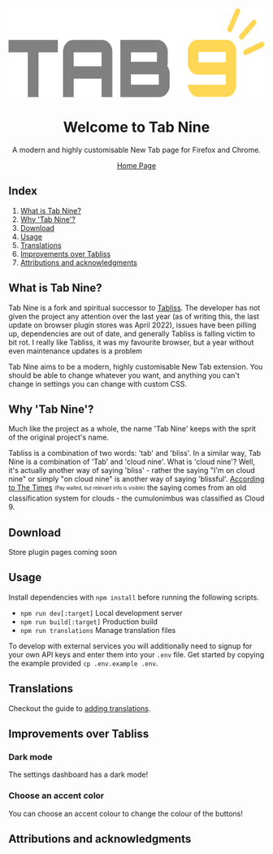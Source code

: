 <div align="center"><img height="175" src="src/views/shared/logo.svg"/></div>

<h1 align="center">Welcome to Tab Nine</h1>

<p align="center">A modern and highly customisable New Tab page for Firefox and Chrome.</p>

<p align="center"><a href="https://tab-nine.xsfs.xyz/">Home Page</a></p>

## Index

1. [What is Tab Nine?](#what-is-tab-nine)
2. [Why 'Tab Nine'?](#why-tab-nine)
3. [Download](#download)
4. [Usage](#usage)
5. [Translations](#translations)
6. [Improvements over Tabliss](#improvements-over-tabliss)
7. [Attributions and acknowledgments](#attributions-and-acknowledgments)

## What is Tab Nine?

Tab Nine is a fork and spiritual successor to [Tabliss](https://tabliss.io/). The developer has not given the project any attention over the last year (as of writing this, the last update on browser plugin stores was April 2022), issues have been pilling up, dependencies are out of date, and generally Tabliss is falling victim to bit rot. I really like Tabliss, it was my favourite browser, but a year without even maintenance updates is a problem

Tab Nine aims to be a modern, highly customisable New Tab extension. You should be able to change whatever you want, and anything you can't change in settings you can change with custom CSS.

## Why 'Tab Nine'?

Much like the project as a whole, the name 'Tab Nine' keeps with the sprit of the original project's name.

Tabliss is a combination of two words: 'tab' and 'bliss'. In a similar way, Tab Nine is a combination of 'Tab' and 'cloud nine'. What is 'cloud nine'? Well, it's actually another way of saying 'bliss' - rather the saying "I'm on cloud nine" or simply "on cloud nine" is another way of saying 'blissful'. [According to The Times](https://www.thetimes.co.uk/article/weather-eye-7ftq5tvd2) <sub><sup>(Pay walled, but relevant info is visible)</sup></sub> the saying comes from an old classification system for clouds - the cumulonimbus was classified as Cloud 9.

## Download

Store plugin pages coming soon

## Usage

Install dependencies with `npm install` before running the following scripts.

- `npm run dev[:target]` Local development server
- `npm run build[:target]` Production build
- `npm run translations` Manage translation files

To develop with external services you will additionally need to signup for your own API keys
and enter them into your `.env` file. Get started by copying the example provided `cp .env.example .env`.

## Translations

Checkout the guide to [adding translations](TRANSLATING.md).

## Improvements over Tabliss

### Dark mode

The settings dashboard has a dark mode!

### Choose an accent color

You can choose an accent colour to change the colour of the buttons!

## Attributions and acknowledgments
